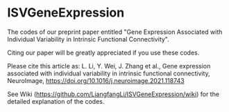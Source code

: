 # ISVGeneExpression

The codes of our preprint paper entitled "Gene Expression Associated with Individual Variability in Intrinsic Functional Connectivity".

Citing our paper will be greatly appreciated if you use these codes.

Please cite this article as: L. Li, Y. Wei, J. Zhang et al., Gene expression associated with individual variability in intrinsic functional connectivity, NeuroImage, https://doi.org/10.1016/j.neuroimage.2021.118743

See Wiki (https://github.com/LiangfangLi/ISVGeneExpression/wiki) for the detailed explanation of the codes.
